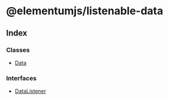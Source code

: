 
# @elementumjs/listenable-data

## Index

### Classes

* [Data](classes/data.md)

### Interfaces

* [DataListener](interfaces/datalistener.md)

